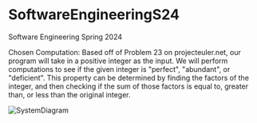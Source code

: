 # SoftwareEngineeringS24
Software Engineering Spring 2024

Chosen Computation: Based off of Problem 23 on projecteuler.net, our program will take in a positive integer as the input. We will perform computations to see if the given integer is "perfect", "abundant", or "deficient". This property can be determined by finding the factors of the integer, and then checking if the sum of those factors is equal to, greater than, or less than the original integer.

![SystemDiagram](https://github.com/will-rubin/SoftwareEngineeringS24/assets/130941024/479bbca8-0126-407d-88db-ee6cf8d95c5a)
